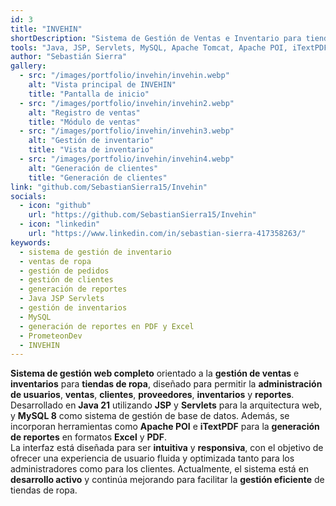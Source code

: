 ```yaml
---
id: 3
title: "INVEHIN"
shortDescription: "Sistema de Gestión de Ventas e Inventario para tiendas de ropa, desarrollado en Java utilizando Servlets, JSP, MySQL y herramientas como Apache POI e iTextPDF para la generación de reportes."
tools: "Java, JSP, Servlets, MySQL, Apache Tomcat, Apache POI, iTextPDF"
author: "Sebastián Sierra"
gallery:
  - src: "/images/portfolio/invehin/invehin.webp"
    alt: "Vista principal de INVEHIN"
    title: "Pantalla de inicio"
  - src: "/images/portfolio/invehin/invehin2.webp"
    alt: "Registro de ventas"
    title: "Módulo de ventas"
  - src: "/images/portfolio/invehin/invehin3.webp"
    alt: "Gestión de inventario"
    title: "Vista de inventario"
  - src: "/images/portfolio/invehin/invehin4.webp"
    alt: "Generación de clientes"
    title: "Generación de clientes"
link: "github.com/SebastianSierra15/Invehin"
socials:
  - icon: "github"
    url: "https://github.com/SebastianSierra15/Invehin"
  - icon: "linkedin"
    url: "https://www.linkedin.com/in/sebastian-sierra-417358263/"
keywords:
  - sistema de gestión de inventario
  - ventas de ropa
  - gestión de pedidos
  - gestión de clientes
  - generación de reportes
  - Java JSP Servlets
  - gestión de inventarios
  - MySQL
  - generación de reportes en PDF y Excel
  - PrometeonDev
  - INVEHIN
---
```


**Sistema de gestión web completo** orientado a la **gestión de ventas** e **inventarios** para **tiendas de ropa**, diseñado para permitir la **administración de usuarios**, **ventas**, **clientes**, **proveedores**, **inventarios** y **reportes**. Desarrollado en **Java 21** utilizando **JSP** y **Servlets** para la arquitectura web, y **MySQL 8** como sistema de gestión de base de datos. Además, se incorporan herramientas como **Apache POI** e **iTextPDF** para la **generación de reportes** en formatos **Excel** y **PDF**.  
La interfaz está diseñada para ser **intuitiva** y **responsiva**, con el objetivo de ofrecer una experiencia de usuario fluida y optimizada tanto para los administradores como para los clientes. Actualmente, el sistema está en **desarrollo activo** y continúa mejorando para facilitar la **gestión eficiente** de tiendas de ropa.
